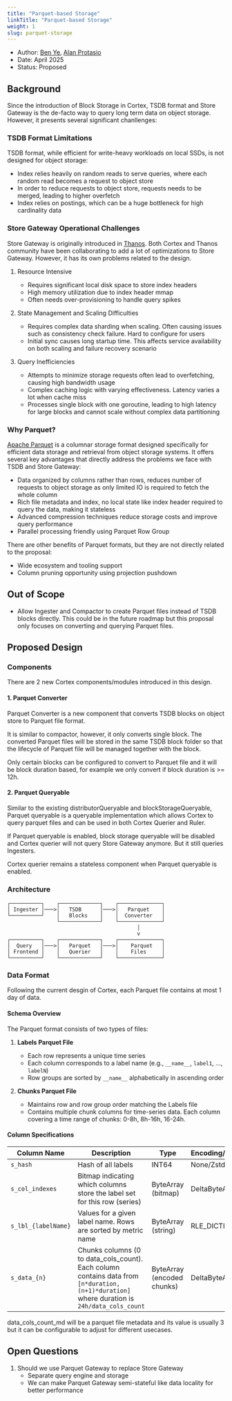 ```yaml
---
title: "Parquet-based Storage"
linkTitle: "Parquet-based Storage"
weight: 1
slug: parquet-storage
---
```


- Author: [Ben Ye](https://github.com/yeya24), [Alan Protasio](https://github.com/alanprot)
- Date: April 2025
- Status: Proposed

## Background

Since the introduction of Block Storage in Cortex, TSDB format and Store Gateway is the de-facto way to query long term data on object storage. However, it presents several significant chanllenges:

### TSDB Format Limitations

TSDB format, while efficient for write-heavy workloads on local SSDs, is not designed for object storage:
- Index relies heavily on random reads to serve queries, where each random read becomes a request to object store
- In order to reduce requests to object store, requests needs to be merged, leading to higher overfetch
- Index relies on postings, which can be a huge bottleneck for high cardinality data

### Store Gateway Operational Challenges

Store Gateway is originally introduced in [Thanos](https://thanos.io/). Both Cortex and Thanos community have been collaborating to add a lot of optimizations to Store Gateway. However, it has its own problems related to the design.

1. Resource Intensive
   - Requires significant local disk space to store index headers
   - High memory utilization due to index header mmap
   - Often needs over-provisioning to handle query spikes

2. State Management and Scaling Difficulties
   - Requires complex data sharding when scaling. Often causing issues such as consistency check failure. Hard to configure for users
   - Initial sync causes long startup time. This affects service availability on both scaling and failure recovery scenario

3. Query Inefficiencies
   - Attempts to minimize storage requests often lead to overfetching, causing high bandwidth usage
   - Complex caching logic with varying effectiveness. Latency varies a lot when cache miss
   - Processes single block with one goroutine, leading to high latency for large blocks and cannot scale without complex data partitioning

### Why Parquet?

[Apache Parquet](https://parquet.apache.org/) is a columnar storage format designed specifically for efficient data storage and retrieval from object storage systems. It offers several key advantages that directly address the problems we face with TSDB and Store Gateway:

- Data organized by columns rather than rows, reduces number of requests to object storage as only limited IO is required to fetch the whole column
- Rich file metadata and index, no local state like index header required to query the data, making it stateless
- Advanced compression techniques reduce storage costs and improve query performance
- Parallel processing friendly using Parquet Row Group

There are other benefits of Parquet formats, but they are not directly related to the proposal:

- Wide ecosystem and tooling support
- Column pruning opportunity using projection pushdown

## Out of Scope

- Allow Ingester and Compactor to create Parquet files instead of TSDB blocks directly. This could be in the future roadmap but this proposal only focuses on converting and querying Parquet files.

## Proposed Design

### Components

There are 2 new Cortex components/modules introduced in this design.

#### 1. Parquet Converter

Parquet Converter is a new component that converts TSDB blocks on object store to Parquet file format.

It is similar to compactor, however, it only converts single block. The converted Parquet files will be stored in the same TSDB block folder so that the lifecycle of Parquet file will be managed together with the block.

Only certain blocks can be configured to convert to Parquet file and it will be block duration based, for example we only convert if block duration is >= 12h.

#### 2. Parquet Queryable

Similar to the existing distributorQueryable and blockStorageQueryable, Parquet queryable is a queryable implementation which allows Cortex to query parquet files and can be used in both Cortex Querier and Ruler.

If Parquet queryable is enabled, block storage queryable will be disabled and Cortex querier will not query Store Gateway anymore. But it still queries Ingesters.

Cortex querier remains a stateless component when Parquet queryable is enabled.

### Architecture

```
┌──────────┐    ┌─────────────┐    ┌──────────────┐
│ Ingester │───>│   TSDB      │───>│   Parquet    │
└──────────┘    │   Blocks    │    │  Converter   │
                └─────────────┘    └──────────────┘
                                          │
                                          v
┌──────────┐    ┌─────────────┐    ┌──────────────┐
│  Query   │───>│   Parquet   │───>│    Parquet   │
│ Frontend │    │   Querier   │    │    Files     │
└──────────┘    └─────────────┘    └──────────────┘
```

### Data Format

Following the current desgin of Cortex, each Parquet file contains at most 1 day of data.

#### Schema Overview

The Parquet format consists of two types of files:

1. **Labels Parquet File**
   - Each row represents a unique time series
   - Each column corresponds to a label name (e.g., `__name__`, `label1`, ..., `labelN`)
   - Row groups are sorted by `__name__` alphabetically in ascending order

2. **Chunks Parquet File**
   - Maintains row and row group order matching the Labels file
   - Contains multiple chunk columns for time-series data. Each column covering a time range of chunks: 0-8h, 8h-16h, 16-24h.

#### Column Specifications

| Column Name | Description | Type | Encoding/Compression/skipPageBounds | Required |
|------------|-------------|------|-----------------------------------|-----------|
| `s_hash` | Hash of all labels | INT64 | None/Zstd/Yes | No |
| `s_col_indexes` | Bitmap indicating which columns store the label set for this row (series) | ByteArray (bitmap) | DeltaByteArray/Zstd/Yes | Yes |
| `s_lbl_{labelName}` | Values for a given label name. Rows are sorted by metric name | ByteArray (string) | RLE_DICTIONARY/Zstd/No | Yes |
| `s_data_{n}` | Chunks columns (0 to data_cols_count). Each column contains data from `[n*duration, (n+1)*duration]` where duration is `24h/data_cols_count` | ByteArray (encoded chunks) | DeltaByteArray/Zstd/Yes | Yes |

data_cols_count_md will be a parquet file metadata and its value is usually 3 but it can be configurable to adjust for different usecases.

## Open Questions

1. Should we use Parquet Gateway to replace Store Gateway
   - Separate query engine and storage
   - We can make Parquet Gateway semi-stateful like data locality for better performance
